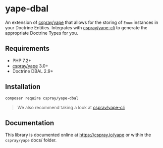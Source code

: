 # yape-dbal

An extension of [cspray/yape] that allows for the storing of `Enum` instances in your Doctrine Entities. Integrates with 
[cspray/yape-cli] to generate the appropriate Doctrine Types for you.

## Requirements

- PHP 7.2+
- [cspray/yape] 3.0+
- Doctrine DBAL 2.9+

## Installation

```shell
composer require cspray/yape-dbal
```

> We also recommend taking a look at [cspray/yape-cli]

## Documentation

This library is documented online at https://cspray.io/yape or within the `cspray/yape` docs/ folder.

[cspray/yape]: https://github.com/cspray/yape
[cspray/yape-cli]: https://github.com/cspray/yape-cli